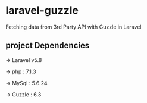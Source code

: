 # laravel-guzzle
Fetching data from 3rd Party API with Guzzle in Laravel

## project Dependencies

-> Laravel v5.8

-> php : 7.1.3

-> MySql : 5.6.24

-> Guzzle : 6.3


